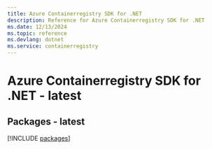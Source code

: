 ```yaml
---
title: Azure Containerregistry SDK for .NET
description: Reference for Azure Containerregistry SDK for .NET
ms.date: 12/13/2024
ms.topic: reference
ms.devlang: dotnet
ms.service: containerregistry
---
```

# Azure Containerregistry SDK for .NET - latest
## Packages - latest
[!INCLUDE [packages](containerregistry-index.md)]